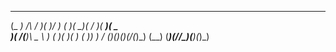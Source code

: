 
 ____   __    ___  _  _    ____  ____  __  __  ____  ____ 
(_  _) /__\  / __)( )/ )  (_  _)(_  _)(  \/  )( ___)(  _ \
  )(  /(__)\ \__ \ )  (     )(   _)(_  )    (  )__)  )   /
 (__)(__)(__)(___/(_)\_)   (__) (____)(_/\/\_)(____)(_)\_)
